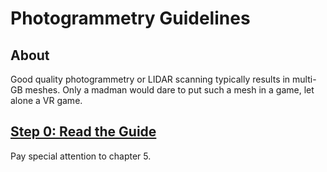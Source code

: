 Photogrammetry Guidelines
===

About
---
Good quality photogrammetry or LIDAR scanning typically results in multi-GB meshes. Only a madman would dare to put such a mesh in a game, let alone a VR game.

[Step 0: Read the Guide](https://unity3d.com/files/solutions/photogrammetry/Unity-Photogrammetry-Workflow_2017-07_v2.pdf)
---
Pay special attention to chapter 5.

